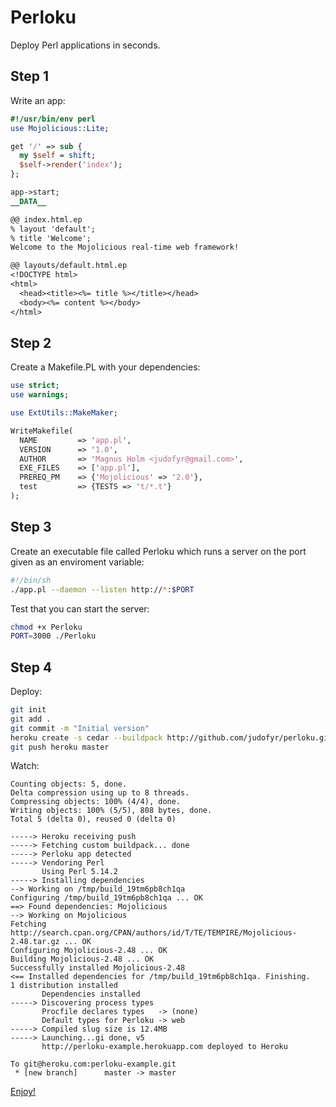 Perloku
=======

Deploy Perl applications in seconds.

## Step 1

Write an app:

```perl
#!/usr/bin/env perl
use Mojolicious::Lite;

get '/' => sub {
  my $self = shift;
  $self->render('index');
};

app->start;
__DATA__

@@ index.html.ep
% layout 'default';
% title 'Welcome';
Welcome to the Mojolicious real-time web framework!

@@ layouts/default.html.ep
<!DOCTYPE html>
<html>
  <head><title><%= title %></title></head>
  <body><%= content %></body>
</html>
```

## Step 2

Create a Makefile.PL with your dependencies:

```perl
use strict;
use warnings;

use ExtUtils::MakeMaker;

WriteMakefile(
  NAME         => 'app.pl',
  VERSION      => '1.0',
  AUTHOR       => 'Magnus Holm <judofyr@gmail.com>',
  EXE_FILES    => ['app.pl'],
  PREREQ_PM    => {'Mojolicious' => '2.0'},
  test         => {TESTS => 't/*.t'}
);
```

## Step 3

Create an executable file called Perloku which runs a server on the port
given as an enviroment variable:

```sh
#!/bin/sh
./app.pl --daemon --listen http://*:$PORT
```

Test that you can start the server:

```sh
chmod +x Perloku
PORT=3000 ./Perloku
```

## Step 4

Deploy:

```sh
git init
git add .
git commit -m "Initial version"
heroku create -s cedar --buildpack http://github.com/judofyr/perloku.git
git push heroku master
```

Watch:

```
Counting objects: 5, done.
Delta compression using up to 8 threads.
Compressing objects: 100% (4/4), done.
Writing objects: 100% (5/5), 808 bytes, done.
Total 5 (delta 0), reused 0 (delta 0)

-----> Heroku receiving push
-----> Fetching custom buildpack... done
-----> Perloku app detected
-----> Vendoring Perl
       Using Perl 5.14.2
-----> Installing dependencies
--> Working on /tmp/build_19tm6pb8ch1qa
Configuring /tmp/build_19tm6pb8ch1qa ... OK
==> Found dependencies: Mojolicious
--> Working on Mojolicious
Fetching http://search.cpan.org/CPAN/authors/id/T/TE/TEMPIRE/Mojolicious-2.48.tar.gz ... OK
Configuring Mojolicious-2.48 ... OK
Building Mojolicious-2.48 ... OK
Successfully installed Mojolicious-2.48
<== Installed dependencies for /tmp/build_19tm6pb8ch1qa. Finishing.
1 distribution installed
       Dependencies installed
-----> Discovering process types
       Procfile declares types   -> (none)
       Default types for Perloku -> web
-----> Compiled slug size is 12.4MB
-----> Launching...gi done, v5
       http://perloku-example.herokuapp.com deployed to Heroku

To git@heroku.com:perloku-example.git
 * [new branch]      master -> master
```

[Enjoy!](http://perloku-example.herokuapp.com)
